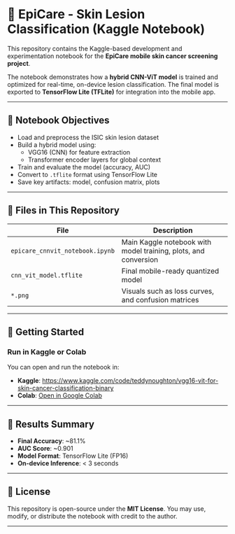 
# 🧠 EpiCare - Skin Lesion Classification (Kaggle Notebook)

This repository contains the Kaggle-based development and experimentation notebook for the **EpiCare mobile skin cancer screening project**.

The notebook demonstrates how a **hybrid CNN-ViT model** is trained and optimized for real-time, on-device lesion classification. The final model is exported to **TensorFlow Lite (TFLite)** for integration into the mobile app.

---

## 📌 Notebook Objectives

- Load and preprocess the ISIC skin lesion dataset
- Build a hybrid model using:
  - VGG16 (CNN) for feature extraction
  - Transformer encoder layers for global context
- Train and evaluate the model (accuracy, AUC)
- Convert to `.tflite` format using TensorFlow Lite
- Save key artifacts: model, confusion matrix, plots

---

## 📁 Files in This Repository

| File | Description |
|------|-------------|
| `epicare_cnnvit_notebook.ipynb` | Main Kaggle notebook with model training, plots, and conversion |
| `cnn_vit_model.tflite` | Final mobile-ready quantized model |
| `*.png` | Visuals such as loss curves, and confusion matrices |

---

## 🚀 Getting Started

### Run in Kaggle or Colab

You can open and run the notebook in:

- **Kaggle**: https://www.kaggle.com/code/teddynoughton/vgg16-vit-for-skin-cancer-classification-binary
- **Colab**: [Open in Google Colab](https://colab.research.google.com/github/Enoch-Ted/EpiCare-kaggle-notebook/blob/main/epicare_cnnvit_notebook.ipynb)

---

## 🧪 Results Summary

- **Final Accuracy**: ~81.1%
- **AUC Score**: ~0.901
- **Model Format**: TensorFlow Lite (FP16)
- **On-device Inference**: < 3 seconds

---

## 📄 License

This repository is open-source under the **MIT License**. You may use, modify, or distribute the notebook with credit to the author.

---
  
